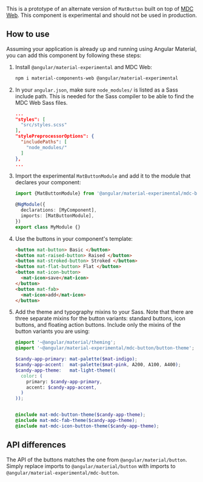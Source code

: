 This is a prototype of an alternate version of `MatButton` built on top of
[MDC Web](https://github.com/material-components/material-components-web). This component is
experimental and should not be used in production.

## How to use
Assuming your application is already up and running using Angular Material, you can add this 
component by following these steps:

1. Install `@angular/material-experimental` and MDC Web:

   ```bash
   npm i material-components-web @angular/material-experimental
   ```

2. In your `angular.json`, make sure `node_modules/` is listed as a Sass include path. This is
   needed for the Sass compiler to be able to find the MDC Web Sass files.

   ```json
   ...
   "styles": [
     "src/styles.scss"
   ],
   "stylePreprocessorOptions": {
     "includePaths": [
       "node_modules/"
     ]
   },
   ...
   ```

3. Import the experimental `MatButtonModule` and add it to the module that declares your component:

   ```ts
   import {MatButtonModule} from '@angular/material-experimental/mdc-button';

   @NgModule({
     declarations: [MyComponent],
     imports: [MatButtonModule],
   })
   export class MyModule {}
   ```

4. Use the buttons in your component's template:
   
   ```html   
   <button mat-button> Basic </button>
   <button mat-raised-button> Raised </button>
   <button mat-stroked-button> Stroked </button>
   <button mat-flat-button> Flat </button>   
   <button mat-icon-button>
     <mat-icon>save</mat-icon>
   </button>
   <button mat-fab>
     <mat-icon>add</mat-icon>
   </button>
   ``` 
   
5. Add the theme and typography mixins to your Sass. Note that there are three separate mixins for 
the button variants: standard buttons, icon buttons, and floating action buttons. Include only the mixins of the 
button variants you are using:

   ```scss
   @import '~@angular/material/theming';
   @import '~@angular/material-experimental/mdc-button/button-theme';

   $candy-app-primary: mat-palette($mat-indigo);
   $candy-app-accent:  mat-palette($mat-pink, A200, A100, A400);
   $candy-app-theme:   mat-light-theme((
     color: (
       primary: $candy-app-primary,
       accent: $candy-app-accent,
     )
   ));


   @include mat-mdc-button-theme($candy-app-theme);   
   @include mat-mdc-fab-theme($candy-app-theme);   
   @include mat-mdc-icon-button-theme($candy-app-theme);
   ```

## API differences

The API of the buttons matches the one from `@angular/material/button`. Simply replace imports to
`@angular/material/button` with imports to `@angular/material-experimental/mdc-button`.
